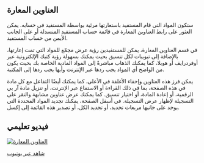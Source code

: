 ## العناوين المعارة

ستكون المواد التي قام المستفيد باستعارتها مرئية بواسطة المستفيد في حسابه. يمكن العثور على رابط العناوين المعارة في قائمة حساب المستفيد المنسدلة أو على الجانب الأيمن من حساب المستفيد.

في قسم العناوين المعارة، يمكن للمستفيدين رؤية عرض مجمّع للمواد التي تمت إعارتها، بالإضافة إلى تبويبات لكل تنسيق بحيث يمكنك بسهولة رؤية كتبك الإلكترونية عبر أوفردرايف أو هوبلا، كما يمكنك الذهاب مباشرةً إلى المواد المادية الخاصة بك بحيث يكون من الواضح أي المواد يجب ردها عبر الإنترنت وأيها يجب ردها إلى المكتبة. 

يمكن فرز هذه العناوين وإخفاء الأغلفة في الأعلى. كما يمكنك أيضًا التفاعل مع كل مادة في هذه الصفحة، بما في ذلك القراءة أو الاستماع عبر الإنترنت، أو تنزيل مادة آر بي الرقمية، أو إعادة المادة، أو اختيار تنسيق. كما يمكنك عرض عناوين مشابهة والنقر على التسجيلة لإظهار عرض التسجيلة. في أسفل الصفحة، يمكنك تجديد المواد المحددة التي يوجد على جانبها مربعات تحديد، أو تجديد الكل، أو تصدير هذه القائمة إلى إكسل.

## فيديو تعليمي

[![العناوين المعارة](/manual/images/PA_Checked-out-on-hold.png)](https://youtu.be/7TkR4AjVQDQ)

[شاهد عبر يوتيوب](https://youtu.be/7TkR4AjVQDQ)
